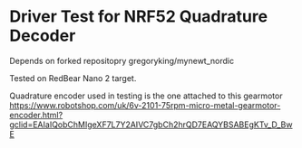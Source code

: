 <!--
#
# Licensed to the Apache Software Foundation (ASF) under one
# or more contributor license agreements.  See the NOTICE file
# distributed with this work for additional information
# regarding copyright ownership.  The ASF licenses this file
# to you under the Apache License, Version 2.0 (the
# "License"); you may not use this file except in compliance
# with the License.  You may obtain a copy of the License at
#
# http://www.apache.org/licenses/LICENSE-2.0
#
# Unless required by applicable law or agreed to in writing,
# software distributed under the License is distributed on an
# "AS IS" BASIS, WITHOUT WARRANTIES OR CONDITIONS OF ANY
#  KIND, either express or implied.  See the License for the
# specific language governing permissions and limitations
# under the License.
#
-->

# Driver Test for NRF52 Quadrature Decoder

Depends on forked repositopry gregoryking/mynewt_nordic

Tested on RedBear Nano 2 target.

Quadrature encoder used in testing is the one attached to this gearmotor https://www.robotshop.com/uk/6v-2101-75rpm-micro-metal-gearmotor-encoder.html?gclid=EAIaIQobChMIgeXF7L7Y2AIVC7gbCh2hrQD7EAQYBSABEgKTv_D_BwE


